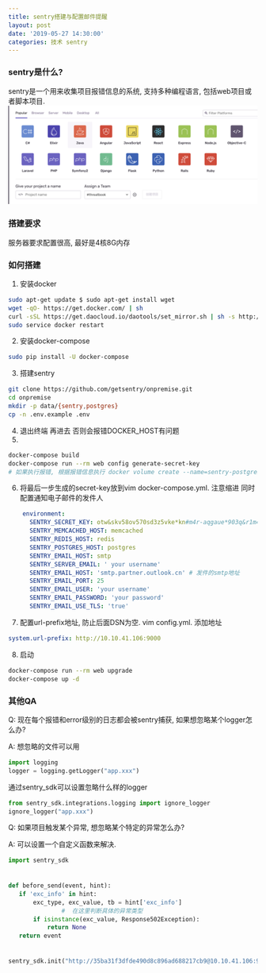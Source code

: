 ```yaml
---
title: sentry搭建与配置邮件提醒
layout: post
date: '2019-05-27 14:30:00'
categories: 技术 sentry
---
```


### sentry是什么?
sentry是一个用来收集项目报错信息的系统, 支持多种编程语言, 包括web项目或者脚本项目.
![sentry_create_project](/img/20190523/sentry_create_project.png)

### 搭建要求
服务器要求配置很高, 最好是4核8G内存

### 如何搭建
1.  安装docker
```bash
sudo apt-get update $ sudo apt-get install wget
wget -qO- https://get.docker.com/ | sh
curl -sSL https://get.daocloud.io/daotools/set_mirror.sh | sh -s http://4031ebb7.m.daocloud.io
sudo service docker restart
```
2.  安装docker-compose
```bash
sudo pip install -U docker-compose
```
3.  搭建sentry
```bash
git clone https://github.com/getsentry/onpremise.git
cd onpremise
mkdir -p data/{sentry,postgres}
cp -n .env.example .env
```
4.  退出终端 再进去 否则会报错DOCKER_HOST有问题
5.
 ```bash
docker-compose build
docker-compose run --rm web config generate-secret-key
# 如果执行报错, 根据报错信息执行 docker volume create --name=sentry-postgres    docker volume create --name=sentry-data
```
6.  将最后一步生成的secret-key放到vim docker-compose.yml. 注意缩进 同时配置通知电子邮件的发件人
```yml
    environment:
      SENTRY_SECRET_KEY: otw&skv58ov570sd3z5vke*kn#m4r-aqgaue*903q&r1m4unbt
      SENTRY_MEMCACHED_HOST: memcached
      SENTRY_REDIS_HOST: redis
      SENTRY_POSTGRES_HOST: postgres
      SENTRY_EMAIL_HOST: smtp
      SENTRY_SERVER_EMAIL: ' your username'
      SENTRY_EMAIL_HOST: 'smtp.partner.outlook.cn' # 发件的smtp地址
      SENTRY_EMAIL_PORT: 25
      SENTRY_EMAIL_USER: 'your username'
      SENTRY_EMAIL_PASSWORD: 'your password'
      SENTRY_EMAIL_USE_TLS: 'true'
 ```
 7.  配置url-prefix地址, 防止后面DSN为空. vim config.yml. 添加地址
  ```yml
  system.url-prefix: http://10.10.41.106:9000
  ```

 8.  启动
 ```bash
 docker-compose run --rm web upgrade
 docker-compose up -d
 ```
 
 
 
 ###  其他QA
 
 Q: 现在每个报错和error级别的日志都会被sentry捕获, 如果想忽略某个logger怎么办?
 
 A: 
 想忽略的文件可以用
 ```python
 import logging
 logger = logging.getLogger("app.xxx")
 ```
 通过sentry_sdk可以设置忽略什么样的logger
 ```python
 from sentry_sdk.integrations.logging import ignore_logger
 ignore_logger("app.xxx")
 ```
 
 Q: 如果项目触发某个异常, 想忽略某个特定的异常怎么办?
 
 A: 可以设置一个自定义函数来解决.
 ```python
 import sentry_sdk


def before_send(event, hint):
    if 'exc_info' in hint:
        exc_type, exc_value, tb = hint['exc_info']
				#  在这里判断具体的异常类型
        if isinstance(exc_value, Response502Exception):
            return None
    return event


sentry_sdk.init("http://35ba31f3dfde490d8c896ad688217cb9@10.10.41.106:9000/11",before_send=before_send)
```